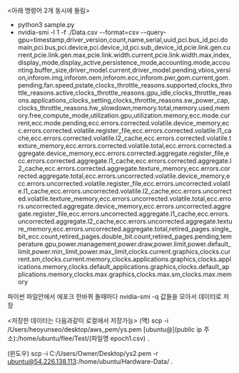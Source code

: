 <아래 명령어 2개 동시에 돌림>
- python3 sample.py 
- nvidia-smi -l 1 -f ./Data.csv --format=csv --query-gpu=timestamp,driver_version,count,name,serial,uuid,pci.bus_id,pci.domain,pci.bus,pci.device,pci.device_id,pci.sub_device_id,pcie.link.gen.current,pcie.link.gen.max,pcie.link.width.current,pcie.link.width.max,index,display_mode,display_active,persistence_mode,accounting.mode,accounting.buffer_size,driver_model.current,driver_model.pending,vbios_version,inforom.img,inforom.oem,inforom.ecc,inforom.pwr,gom.current,gom.pending,fan.speed,pstate,clocks_throttle_reasons.supported,clocks_throttle_reasons.active,clocks_throttle_reasons.gpu_idle,clocks_throttle_reasons.applications_clocks_setting,clocks_throttle_reasons.sw_power_cap,clocks_throttle_reasons.hw_slowdown,memory.total,memory.used,memory.free,compute_mode,utilization.gpu,utilization.memory,ecc.mode.current,ecc.mode.pending,ecc.errors.corrected.volatile.device_memory,ecc.errors.corrected.volatile.register_file,ecc.errors.corrected.volatile.l1_cache,ecc.errors.corrected.volatile.l2_cache,ecc.errors.corrected.volatile.texture_memory,ecc.errors.corrected.volatile.total,ecc.errors.corrected.aggregate.device_memory,ecc.errors.corrected.aggregate.register_file,ecc.errors.corrected.aggregate.l1_cache,ecc.errors.corrected.aggregate.l2_cache,ecc.errors.corrected.aggregate.texture_memory,ecc.errors.corrected.aggregate.total,ecc.errors.uncorrected.volatile.device_memory,ecc.errors.uncorrected.volatile.register_file,ecc.errors.uncorrected.volatile.l1_cache,ecc.errors.uncorrected.volatile.l2_cache,ecc.errors.uncorrected.volatile.texture_memory,ecc.errors.uncorrected.volatile.total,ecc.errors.uncorrected.aggregate.device_memory,ecc.errors.uncorrected.aggregate.register_file,ecc.errors.uncorrected.aggregate.l1_cache,ecc.errors.uncorrected.aggregate.l2_cache,ecc.errors.uncorrected.aggregate.texture_memory,ecc.errors.uncorrected.aggregate.total,retired_pages.single_bit_ecc.count,retired_pages.double_bit.count,retired_pages.pending,temperature.gpu,power.management,power.draw,power.limit,power.default_limit,power.min_limit,power.max_limit,clocks.current.graphics,clocks.current.sm,clocks.current.memory,clocks.applications.graphics,clocks.applications.memory,clocks.default_applications.graphics,clocks.default_applications.memory,clocks.max.graphics,clocks.max.sm,clocks.max.memory

파이썬 파일안에서 에포크 한바퀴 돌때마다 nvidia-smi -q 값들을 모아서 데이터로 저장

<저장한 데이터는 다음과같이 로컬에서 저장가능>
(맥)
scp -i /Users/heoyunseo/desktop/aws_pem/ys.pem [ubuntu@](public ip 주소):/home/ubuntu/flee/Test/(파일명 epoch1.csv) .

(윈도우)
scp -i C:/Users/Owner/Desktop/ys2.pem -r ubuntu@54.226.138.113:/home/ubuntu/Hardware-Data/ .
